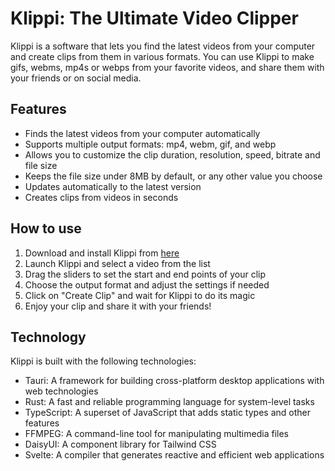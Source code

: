 # Klippi: The Ultimate Video Clipper

Klippi is a software that lets you find the latest videos from your computer and create clips from them in various formats. You can use Klippi to make gifs, webms, mp4s or webps from your favorite videos, and share them with your friends or on social media.

## Features

- Finds the latest videos from your computer automatically
- Supports multiple output formats: mp4, webm, gif, and webp
- Allows you to customize the clip duration, resolution, speed, bitrate and file size
- Keeps the file size under 8MB by default, or any other value you choose
- Updates automatically to the latest version
- Creates clips from videos in seconds

## How to use

1. Download and install Klippi from [here](https://github.com/JoonasKajava/Klippi/releases/latest)
2. Launch Klippi and select a video from the list
3. Drag the sliders to set the start and end points of your clip
4. Choose the output format and adjust the settings if needed
5. Click on "Create Clip" and wait for Klippi to do its magic
6. Enjoy your clip and share it with your friends!

## Technology

Klippi is built with the following technologies:

- Tauri: A framework for building cross-platform desktop applications with web technologies
- Rust: A fast and reliable programming language for system-level tasks
- TypeScript: A superset of JavaScript that adds static types and other features
- FFMPEG: A command-line tool for manipulating multimedia files
- DaisyUI: A component library for Tailwind CSS
- Svelte: A compiler that generates reactive and efficient web applications
